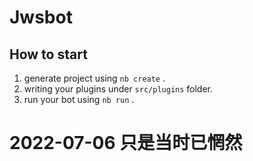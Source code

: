 # Jwsbot

## How to start

1. generate project using `nb create` .
2. writing your plugins under `src/plugins` folder.
3. run your bot using `nb run` .

# 2022-07-06 只是当时已惘然
